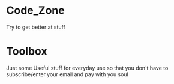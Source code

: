 # Code_Zone
Try to get better at stuff

# Toolbox
Just some Useful stuff for everyday use so that you don't have to subscribe/enter your email and pay with you soul